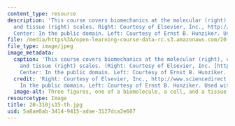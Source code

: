 ```yaml
---
content_type: resource
description: 'This course covers biomechanics at the molecular (right), cellular (center),
  and tissue (right) scales. Right: Courtesy of Elsevier, Inc., http://www.sciencedirect.com.
  Center: In the public domain. Left: Courtesy of Ernst B. Hunziker. Used with permission.'
file: /media/https%3A/open-learning-course-data-rc.s3.amazonaws.com/20-310j-molecular-cellular-and-tissue-biomechanics-spring-2015/5a8ae0ab34149415adae3127dca2e607_20-310js15-th.jpg
file_type: image/jpeg
image_metadata:
  caption: 'This course covers biomechanics at the molecular (right), cellular (center),
    and tissue (right) scales. (Right: Courtesy of Elsevier, Inc. [http://www.sciencedirect.com](http://www.sciencedirect.com).
    Center: In the public domain. Left: Courtesy of Ernst B. Hunziker. Used with permission.)'
  credit: 'Right: Courtesy of Elsevier, Inc., http://www.sciencedirect.com. Center:
    In the public domain. Left: Courtesy of Ernst B. Hunziker. Used with permission.'
  image-alt: Three figures, one of a biomolecule, a cell, and a tissue.
resourcetype: Image
title: 20-310js15-th.jpg
uid: 5a8ae0ab-3414-9415-adae-3127dca2e607
---
```

